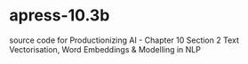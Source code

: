 # apress-10.3b
source code for Productionizing AI - Chapter 10 Section 2 Text Vectorisation, Word Embeddings &amp; Modelling in NLP
